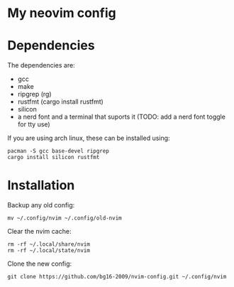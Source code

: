 # My neovim config

# Dependencies

The dependencies are:
- gcc
- make
- ripgrep (rg)
- rustfmt (cargo install rustfmt)
- silicon
- a nerd font and a terminal that suports it (TODO: add a nerd font toggle for tty use)

If you are using arch linux, these can be installed using:
```
pacman -S gcc base-devel ripgrep
cargo install silicon rustfmt
```

# Installation

Backup any old config:
```
mv ~/.config/nvim ~/.config/old-nvim
```

Clear the nvim cache:
```
rm -rf ~/.local/share/nvim
rm -rf ~/.local/state/nvim
```
Clone the new config:
```
git clone https://github.com/bg16-2009/nvim-config.git ~/.config/nvim
```
